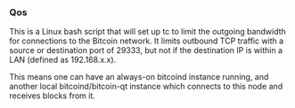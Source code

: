### Qos ###

This is a Linux bash script that will set up tc to limit the outgoing bandwidth for connections to the Bitcoin network. It limits outbound TCP traffic with a source or destination port of 29333, but not if the destination IP is within a LAN (defined as 192.168.x.x).

This means one can have an always-on bitcoind instance running, and another local bitcoind/bitcoin-qt instance which connects to this node and receives blocks from it.
